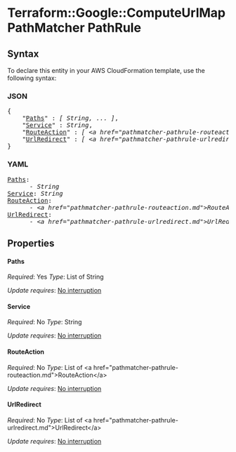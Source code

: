 # Terraform::Google::ComputeUrlMap PathMatcher PathRule

## Syntax

To declare this entity in your AWS CloudFormation template, use the following syntax:

### JSON

<pre>
{
    "<a href="#paths" title="Paths">Paths</a>" : <i>[ String, ... ]</i>,
    "<a href="#service" title="Service">Service</a>" : <i>String</i>,
    "<a href="#routeaction" title="RouteAction">RouteAction</a>" : <i>[ &lt;a href=&#34;pathmatcher-pathrule-routeaction.md&#34;&gt;RouteAction&lt;/a&gt;, ... ]</i>,
    "<a href="#urlredirect" title="UrlRedirect">UrlRedirect</a>" : <i>[ &lt;a href=&#34;pathmatcher-pathrule-urlredirect.md&#34;&gt;UrlRedirect&lt;/a&gt;, ... ]</i>
}
</pre>

### YAML

<pre>
<a href="#paths" title="Paths">Paths</a>: <i>
      - String</i>
<a href="#service" title="Service">Service</a>: <i>String</i>
<a href="#routeaction" title="RouteAction">RouteAction</a>: <i>
      - &lt;a href=&#34;pathmatcher-pathrule-routeaction.md&#34;&gt;RouteAction&lt;/a&gt;</i>
<a href="#urlredirect" title="UrlRedirect">UrlRedirect</a>: <i>
      - &lt;a href=&#34;pathmatcher-pathrule-urlredirect.md&#34;&gt;UrlRedirect&lt;/a&gt;</i>
</pre>

## Properties

#### Paths

_Required_: Yes
_Type_: List of String

_Update requires_: [No interruption](https://docs.aws.amazon.com/AWSCloudFormation/latest/UserGuide/using-cfn-updating-stacks-update-behaviors.html#update-no-interrupt)

#### Service

_Required_: No
_Type_: String

_Update requires_: [No interruption](https://docs.aws.amazon.com/AWSCloudFormation/latest/UserGuide/using-cfn-updating-stacks-update-behaviors.html#update-no-interrupt)

#### RouteAction

_Required_: No
_Type_: List of &lt;a href=&#34;pathmatcher-pathrule-routeaction.md&#34;&gt;RouteAction&lt;/a&gt;

_Update requires_: [No interruption](https://docs.aws.amazon.com/AWSCloudFormation/latest/UserGuide/using-cfn-updating-stacks-update-behaviors.html#update-no-interrupt)

#### UrlRedirect

_Required_: No
_Type_: List of &lt;a href=&#34;pathmatcher-pathrule-urlredirect.md&#34;&gt;UrlRedirect&lt;/a&gt;

_Update requires_: [No interruption](https://docs.aws.amazon.com/AWSCloudFormation/latest/UserGuide/using-cfn-updating-stacks-update-behaviors.html#update-no-interrupt)


